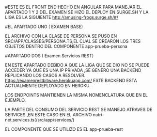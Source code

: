 #ESTE ES EL FRONT END HECHO EN ANGULAR PARA MANEJAR EL APARTADO 1 Y 2 DEL EXAMEN 
SE HIZO EL DEPLOY EN SURGE.SH Y LA LIGA ES LA SIGUIENTE http://amusing-frogs.surge.sh/#/

#EL APARTADO UNO ( EXAMEN BASE)

EL ARCHIVO CON LA CLASE DE PERSONA SE PUSO EN  SRC/APP/CLASSES/PERSONA.TS,EL CUAL SE CREARON LOS TRES OBJETOS DENTRO DEL COMPONENTE app-prueba-persona


#APARTADO DOS ( Examen Servicios REST)

EN ESTE APARTADO DEBIDO A QUE LA LIGA QUE SE DIO NO SE PUEDE ACCEDER YA QUE ES UNA IP PRIVADA ,SE GENERO UNA BACKEND REPLICANDO LOS CASOS A RESOLVER.
https://examenrestbitware.herokuapp.com/ ESTE BACKEND ESTA ACTUALMENTE  DEPLOYADO EN HEROKU.

LOS ENDPOINTS MANTIENEN LA MISMA NOMENCLATURA QUE EN EL EJEMPLO.

LA PARTE DEL CONSUMO DEL SERVICIO REST SE MANEJO ATRAVES DE SERVICES ,EN ESTE CASO EN EL ARCHIVO nutri-net.services.ts(/src/app/services/)

EL COMPONENTE QUE SE UTILIZO ES EL app-prueba-rest




